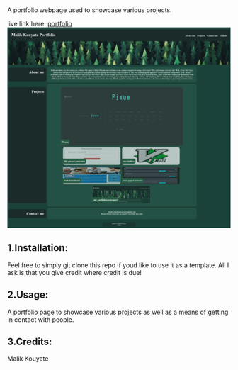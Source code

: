 # <MODULE2-Portfolio>

A portfolio webpage used to showcase various projects.

live link here: [portfolio](https://mkalik.github.io/)
![check it out!](assets/images/preview_port.png)

## 1.Installation:
    
Feel free to simply git clone this repo if youd like to use it as a template. All I ask is that you give credit where credit is due!

## 2.Usage:

A portfolio page to showcase various projects as well as a means of getting in contact with people.

## 3.Credits:

Malik Kouyate
